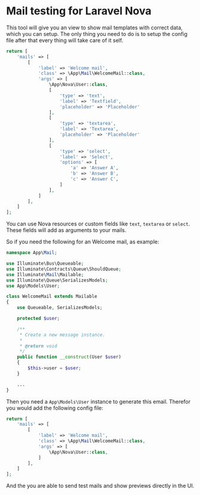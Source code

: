 # Mail testing for Laravel Nova

This tool will give you an view to show mail templates with correct data, which you can setup.
The only thing you need to do is to setup the config file after that every thing will take care of it self.

```php
return [
    'mails' => [
        [
            'label' => 'Welcome mail',
            'class' => \App\Mail\WelcomeMail::class,
            'args' => [
                \App\Nova\User::class,
                [
                    'type' => 'text',
                    'label' => 'Textfield',
                    'placeholder' => 'Placeholder'
                ],
                [
                    'type' => 'textarea',
                    'label' => 'Textarea',
                    'placeholder' => 'Placeholder'
                ],
                [
                    'type' => 'select',
                    'label' => 'Select',
                    'options' => [
                        'a' => 'Answer A',
                        'b' => 'Answer B',
                        'c' => 'Answer C',
                    ]
                ],
            ]
        ],
    ]
];
```

You can use Nova resources or custom fields like `text`, `textarea` or `select`. These fields will add as arguments to your mails.

So if you need the following for an Welcome mail, as example:

```php
namespace App\Mail;

use Illuminate\Bus\Queueable;
use Illuminate\Contracts\Queue\ShouldQueue;
use Illuminate\Mail\Mailable;
use Illuminate\Queue\SerializesModels;
use App\Models\User;

class WelcomeMail extends Mailable
{
    use Queueable, SerializesModels;

    protected $user;

    /**
     * Create a new message instance.
     *
     * @return void
     */
    public function __construct(User $user)
    {
        $this->user = $user;
    }

    ...
}
```

Then you need a `App\Models\User` instance to generate this email. Therefor you would add the following config file:

```php
return [
    'mails' => [
        [
            'label' => 'Welcome mail',
            'class' => \App\Mail\WelcomeMail::class,
            'args' => [
                \App\Nova\User::class,
            ]
        ],
    ]
];
```

And the you are able to send test mails and show previews directly in the UI.
